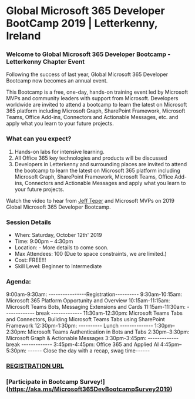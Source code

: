 # Global Microsoft 365 Developer BootCamp 2019 | Letterkenny, Ireland


### Welcome to Global Microsoft 365 Developer Bootcamp - Letterkenny Chapter Event

Following the success of last year, Global Microsoft 365 Developer Bootcamp now becomes an annual event.

This Bootcamp is a free, one-day, hands-on training event led by Microsoft MVPs and community leaders with support from Microsoft. Developers worldwide are invited to attend a bootcamp to learn the latest on Microsoft 365 platform including Microsoft Graph, SharePoint Framework, Microsoft Teams, Office Add-ins, Connectors and Actionable Messages, etc. and apply what you learn to your future projects.

### What can you expect? ###
1. Hands-on labs for intensive learning.
2. All Office 365 key technologies and products will be discussed
3. Developers in Letterkenny and surrounding places are invited to attend the bootcamp to learn the latest on Microsoft 365 platform including Microsoft Graph, SharePoint Framework, Microsoft Teams, Office Add-ins, Connectors and Actionable Messages and apply what you learn to your future projects.

Watch the video to hear from [Jeff Teper](https://youtu.be/ByVJtysh6mM) and Microsoft MVPs on 2019 Global Microsoft 365 Developer Bootcamp.



### Session Details ###
*  When: Saturday, October 12th' 2019
*  Time: 9:00pm – 4:30pm
* Location: - More details to come soon.
* Max Attendees: 100 (Due to space constraints, we are limited.)
* Cost: FREE!!!
* Skill Level: Beginner to Intermediate

### Agenda: ###
9:00am-9:30am: ----------------Registration----------
9:30am-10:15am: Microsoft 365 Platform Opportunity and Overview
10:15am-11:15am: Microsoft Teams Bots, Messaging Extensions and Cards
11:15am-11:30am: ------------- break -------------
11:30am-12:30pm: Microsoft Teams Tabs and Connectors, Building Microsoft Teams Tabs using SharePoint Framework
12:30pm-1:30pm: ---------- Lunch --------------
1:30pm–2:30pm: Microsoft Teams Authentication in Bots and Tabs
2:30pm–3:30pm: Microsoft Graph & Actionable Messages
3:30pm-3:45pm: ------------- break -------------
3:45pm-4:45pm: Office 365 and Applied AI
4:45pm–5:30pm: ------ Close the day with a recap, swag time------

### [REGISTRATION URL](https://www.meetup.com/lk-mug/events/262774014/) 


### [Participate in Bootcamp Survey!] (https://aka.ms/Microsoft365DevBootcampSurvey2019)


